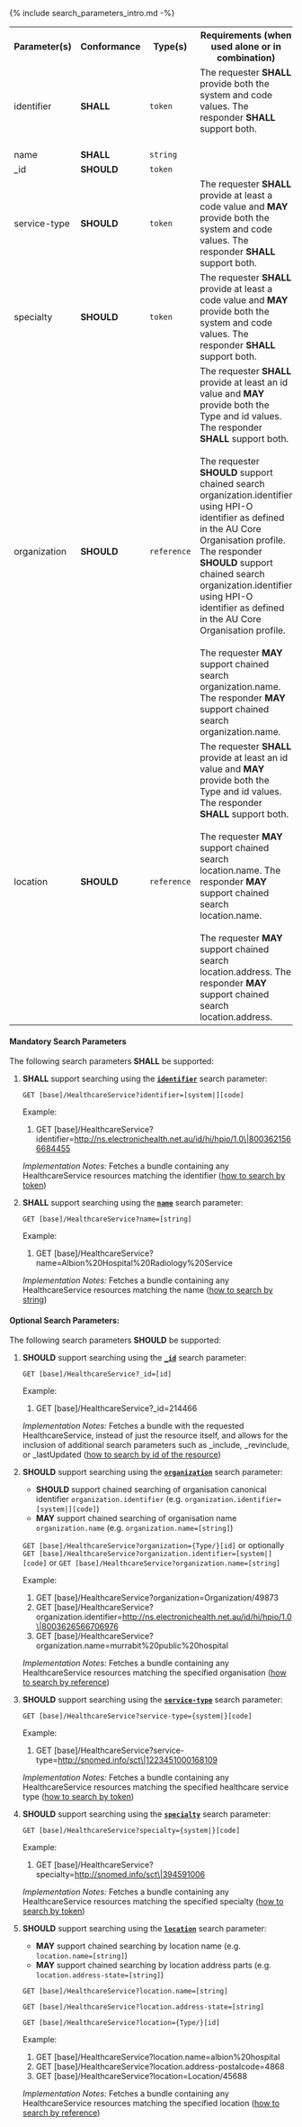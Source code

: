 {%   include search_parameters_intro.md -%}

<table class="list">
<tbody>
  <tr>
    <th>Parameter(s)</th>
    <th>Conformance </th>
    <th>Type(s)</th>
    <th>Requirements (when used alone or in combination)</th>
  </tr>
  <tr>
        <td>identifier</td>
        <td><b>SHALL</b></td>
        <td><code>token</code></td>
        <td>The requester <b>SHALL</b> provide both the system and code values. The responder <b>SHALL</b> support both.<br/><br/></td>
  </tr>
  <tr>
        <td>name</td>
        <td><b>SHALL</b></td>
        <td><code>string</code></td>
        <td></td>
  </tr>
  <tr>
        <td>_id</td>
        <td><b>SHOULD</b></td>
        <td><code>token</code></td>
        <td></td>
  </tr>
  <tr>
        <td>service-type</td>
        <td><b>SHOULD</b></td>
        <td><code>token</code></td>
        <td>The requester <b>SHALL</b> provide at least a code value and <b>MAY</b> provide both the system and code values. The responder <b>SHALL</b> support both.</td>
  </tr><tr>
        <td>specialty</td>
        <td><b>SHOULD</b></td>
        <td><code>token</code></td>
        <td>The requester <b>SHALL</b> provide at least a code value and <b>MAY</b> provide both the system and code values. The responder <b>SHALL</b> support both.</td>
  </tr>  
  <tr>
        <td>organization</td>
        <td><b>SHOULD</b></td>
        <td><code>reference</code></td>
        <td>The requester <b>SHALL</b> provide at least an id value and <b>MAY</b> provide both the Type and id values. The responder <b>SHALL</b> support both.<br/><br/>The requester <b>SHOULD</b> support chained search organization.identifier using HPI-O identifier as defined in the AU Core Organisation profile. The responder <b>SHOULD</b> support chained search organization.identifier using HPI-O identifier as defined in the AU Core Organisation profile.<br/><br/>The requester <b>MAY</b> support chained search organization.name. The responder <b>MAY</b> support chained search organization.name.</td>
  </tr>
  <tr>
        <td>location</td>
        <td><b>SHOULD</b></td>
        <td><code>reference</code></td>
        <td>The requester <b>SHALL</b> provide at least an id value and <b>MAY</b> provide both the Type and id values. The responder <b>SHALL</b> support both.<br/><br/>The requester <b>MAY</b> support chained search location.name. The responder <b>MAY</b> support chained search location.name.<br/><br/>The requester <b>MAY</b> support chained search location.address. The responder <b>MAY</b> support chained search location.address.</td>
  </tr>
 </tbody>
</table>

#### Mandatory Search Parameters

The following search parameters **SHALL** be supported:

1. **SHALL** support searching using the **[`identifier`](https://hl7.org/fhir/R4/healthcareservice.html#search)** search parameter:

    `GET [base]/HealthcareService?identifier=[system|][code]`

    Example:
    
      1. GET [base]/HealthcareService?identifier=http://ns.electronichealth.net.au/id/hi/hpio/1.0\|8003621566684455

    *Implementation Notes:* Fetches a bundle containing any HealthcareService resources matching the identifier ([how to search by token](http://hl7.org/fhir/R4/search.html#token))

1. **SHALL** support searching using the **[`name`](https://hl7.org/fhir/R4/healthcareservice.html#search)** search parameter:

    `GET [base]/HealthcareService?name=[string]`

    Example:

    1. GET [base]/HealthcareService?name=Albion%20Hospital%20Radiology%20Service

    *Implementation Notes:* Fetches a bundle containing any HealthcareService resources matching the name ([how to search by string](http://hl7.org/fhir/R4/search.html#string))

#### Optional Search Parameters:

The following search parameters **SHOULD** be supported:

1. **SHOULD** support searching using the **[`_id`](https://hl7.org/fhir/R4/healthcareservice.html#search)** search parameter:
 
    `GET [base]/HealthcareService?_id=[id]`

    Example:
    
      1. GET [base]/HealthcareService?_id=214466

    *Implementation Notes:* Fetches a bundle with the requested HealthcareService, instead of just the resource itself, and allows for the inclusion of additional search parameters such as _include, _revinclude, or _lastUpdated ([how to search by id of the resource](https://hl7.org/fhir/r4/search.html#id))

1. **SHOULD** support searching using the **[`organization`](https://hl7.org/fhir/R4/healthcareservice.html#search)** search parameter:
    - **SHOULD** support chained searching of organisation canonical identifier `organization.identifier` (e.g. `organization.identifier=[system|][code]`)
    - **MAY** support chained searching of organisation name `organization.name` (e.g. `organization.name=[string]`)

    `GET [base]/HealthcareService?organization={Type/}[id]` or optionally `GET [base]/HealthcareService?organization.identifier=[system|][code]` or `GET [base]/HealthcareService?organization.name=[string]`

    Example:

    1. GET [base]/HealthcareService?organization=Organization/49873
    1. GET [base]/HealthcareService?organization.identifier=http://ns.electronichealth.net.au/id/hi/hpio/1.0\|8003626566706976
    1. GET [base]/HealthcareService?organization.name=murrabit%20public%20hospital
    
    *Implementation Notes:* Fetches a bundle containing any HealthcareService resources matching the specified organisation ([how to search by reference](http://hl7.org/fhir/R4/search.html#reference))

1. **SHOULD** support searching using the **[`service-type`](https://hl7.org/fhir/R4/healthcareservice.html#search)** search parameter:

    `GET [base]/HealthcareService?service-type={system|}[code]`

    Example:

    1. GET [base]/HealthcareService?service-type=http://snomed.info/sct\|1223451000168109

    *Implementation Notes:* Fetches a bundle containing any HealthcareService resources matching the specified healthcare service type ([how to search by token](http://hl7.org/fhir/R4/search.html#token))

1. **SHOULD** support searching using the **[`specialty`](https://hl7.org/fhir/R4/healthcareservice.html#search)** search parameter:

    `GET [base]/HealthcareService?specialty={system|}[code]`

    Example:

    1. GET [base]/HealthcareService?specialty=http://snomed.info/sct\|394591006

    *Implementation Notes:* Fetches a bundle containing any HealthcareService resources matching the specified specialty ([how to search by token](http://hl7.org/fhir/R4/search.html#token))

1. **SHOULD** support searching using the **[`location`](https://hl7.org/fhir/R4/healthcareservice.html#search)** search parameter:
    - **MAY** support chained searching by location name (e.g. `location.name=[string]`)
    - **MAY** support chained searching by location address parts (e.g. `location.address-state=[string]`)

    `GET [base]/HealthcareService?location.name=[string]`

    `GET [base]/HealthcareService?location.address-state=[string]`

    `GET [base]/HealthcareService?location={Type/}[id]`

    Example: 

    1. GET [base]/HealthcareService?location.name=albion%20hospital
    1. GET [base]/HealthcareService?location.address-postalcode=4868
    1. GET [base]/HealthcareService?location=Location/45688

    *Implementation Notes:* Fetches a bundle containing any HealthcareService resources matching the specified location ([how to search by reference](http://hl7.org/fhir/R4/search.html#reference))
